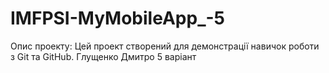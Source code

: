 # IMFPSI-MyMobileApp_-5
Опис проекту:
Цей проект створений для демонстрації навичок роботи з Git та
GitHub.
Глущенко Дмитро 5 варіант
